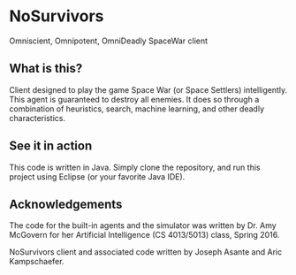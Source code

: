 NoSurvivors
===================================

Omniscient, Omnipotent, OmniDeadly SpaceWar client

## What is this?
Client designed to play the game Space War (or Space Settlers) intelligently. This agent is guaranteed to destroy all enemies. It does so through a combination of heuristics, search, machine learning, and other deadly characteristics.

## See it in action
This code is written in Java. Simply clone the repository, and run this project using Eclipse (or your favorite Java IDE).

## Acknowledgements
The code for the built-in agents and the simulator was written by Dr. Amy McGovern for her Artificial Intelligence (CS 4013/5013) class, Spring 2016.

NoSurvivors client and associated code written by Joseph Asante and Aric Kampschaefer.

